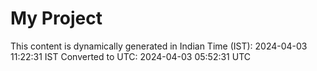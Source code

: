 # My Project

This content is dynamically generated in Indian Time (IST): 2024-04-03 11:22:31 IST
Converted to UTC: 2024-04-03 05:52:31 UTC
